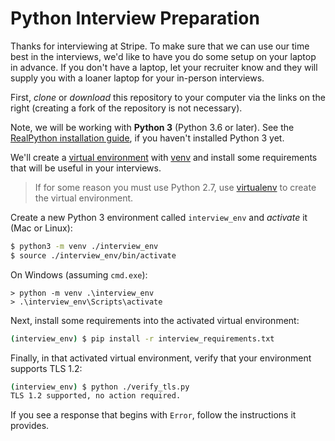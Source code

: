 # Python Interview Preparation

Thanks for interviewing at Stripe.
To make sure that we can use our time best in the interviews,
we'd like to have you do some setup on your laptop in advance.
If you don't have a laptop, let your recruiter know
and they will supply you with a loaner laptop for your in-person interviews.

First, _clone_ or _download_ this repository to your computer
via the links on the right
(creating a fork of the repository is not necessary).

Note, we will be working with **Python 3** (Python 3.6 or later).
See the [RealPython installation guide], if you haven't installed Python 3 yet.

We'll create a [virtual environment] with [venv]
and install some requirements that will be useful in your interviews.

> If for some reason you must use Python 2.7,
> use [virtualenv] to create the virtual environment.

Create a new Python 3 environment called `interview_env` and _activate_ it
(Mac or Linux):

```bash
$ python3 -m venv ./interview_env
$ source ./interview_env/bin/activate
```

On Windows (assuming `cmd.exe`):

```batch
> python -m venv .\interview_env
> .\interview_env\Scripts\activate
```

Next, install some requirements into the activated virtual environment:

```bash
(interview_env) $ pip install -r interview_requirements.txt
```

Finally, in that activated virtual environment, verify that your environment supports TLS 1.2:

```bash
(interview_env) $ python ./verify_tls.py
TLS 1.2 supported, no action required.
```

If you see a response that begins with `Error`, follow the instructions it provides.

[RealPython installation guide]: https://realpython.com/installing-python/
[virtual environment]: https://realpython.com/python-virtual-environments-a-primer/
[venv]: https://docs.python.org/3/library/venv.html
[virtualenv]: https://virtualenv.pypa.io/en/latest/installation.html
